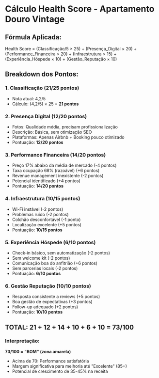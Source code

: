 # Cálculo Health Score - Apartamento Douro Vintage

## Fórmula Aplicada:
Health Score = (Classificação/5 × 25) + (Presença_Digital × 20) + (Performance_Financeira × 20) + (Infraestrutura × 15) + (Experiência_Hóspede × 10) + (Gestão_Reputação × 10)

## Breakdown dos Pontos:

### 1. **Classificação (21/25 pontos)**
- Nota atual: 4,2/5
- Cálculo: (4,2/5) × 25 = **21 pontos**

### 2. **Presença Digital (12/20 pontos)**  
- Fotos: Qualidade média, precisam profissionalização
- Descrição: Básica, sem otimização SEO
- Plataformas: Apenas Airbnb + Booking pouco otimizado
- Pontuação: **12/20 pontos**

### 3. **Performance Financeira (14/20 pontos)**
- Preço 17% abaixo da média de mercado (-4 pontos)
- Taxa ocupação 68% (razoável) (+6 pontos)  
- Revenue management inexistente (-2 pontos)
- Potencial identificado (+4 pontos)
- Pontuação: **14/20 pontos**

### 4. **Infraestrutura (10/15 pontos)**
- Wi-Fi instável (-2 pontos)
- Problemas ruído (-2 pontos)  
- Colchão desconfortável (-1 ponto)
- Localização excelente (+5 pontos)
- Pontuação: **10/15 pontos**

### 5. **Experiência Hóspede (6/10 pontos)**
- Check-in básico, sem automatização (-2 pontos)
- Sem welcome kit (-2 pontos)
- Comunicação boa do anfitrião (+6 pontos)
- Sem parcerias locais (-2 pontos)
- Pontuação: **6/10 pontos**

### 6. **Gestão Reputação (10/10 pontos)**
- Resposta consistente a reviews (+5 pontos)
- Boa gestão de expectativas (+3 pontos)  
- Follow-up adequado (+2 pontos)
- Pontuação: **10/10 pontos**

## **TOTAL: 21 + 12 + 14 + 10 + 6 + 10 = 73/100**

### Interpretação:
**73/100 = "BOM" (zona amarela)**
- Acima de 70: Performance satisfatória
- Margem significativa para melhoria até "Excelente" (85+)
- Potencial de crescimento de 35-45% na receita
